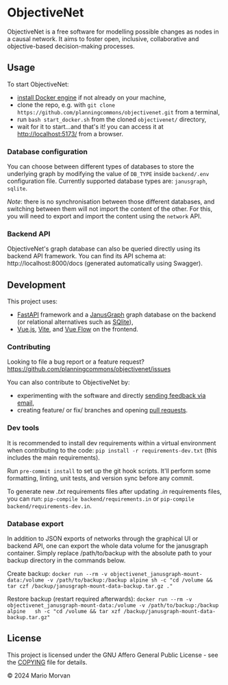 # ObjectiveNet

ObjectiveNet is a free software for modelling possible changes as nodes in a causal network. It aims to foster open, inclusive, collaborative and objective-based decision-making processes.

## Usage

To start ObjectiveNet:

- [install Docker engine](https://www.docker.com/get-started/) if not already on your machine,
- clone the repo, e.g. with ```git clone https://github.com/planningcommons/objectivenet.git``` from a terminal,
- run ```bash start_docker.sh``` from the cloned `objectivenet/` directory,
- wait for it to start...and that's it! you can access it at [http://localhost:5173/](http://localhost:5173/) from a browser.

### Database configuration

You can choose between different types of databases to store the underlying graph by modifying the value of `DB_TYPE` inside `backend/.env` configuration file.
Currently supported database types are: `janusgraph`, `sqlite`.

*Note*: there is no synchronisation between those different databases, and switching between them will not import the content of the other. For this, you will need to export and import the content using the `network` API.


### Backend API

ObjectiveNet's graph database can also be queried directly using its backend API framework.
You can find its API schema at: http://localhost:8000/docs (generated automatically using Swagger).


## Development

This project uses:
- [FastAPI](https://fastapi.tiangolo.com/) framework and a [JanusGraph](https://janusgraph.org/) graph database on the backend (or relational alternatives such as [SQlite](https://www.sqlite.org)),
- [Vue.js](https://vuejs.org/), [Vite](https://vite.dev/), and [Vue Flow](https://vueflow.dev/) on the frontend.


### Contributing

Looking to file a bug report or a feature request? https://github.com/planningcommons/objectivenet/issues

You can also contribute to ObjectiveNet by:
- experimenting with the software and directly [sending feedback via email](mario.morvan@ucl.ac.uk),
- creating feature/ or fix/ branches and opening [pull requests](https://github.com/planningcommons/objectivenet/pulls).


### Dev tools

It is recommended to install dev requirements within a virtual environment when contributing to the code: `pip install -r requirements-dev.txt` (this includes the main requirements).

Run `pre-commit install` to set up the git hook scripts. It'll perform some formatting, linting, unit tests, and version sync before any commit.

To generate new *.txt* requirements files after updating *.in* requirements files, you can run: ```pip-compile backend/requirements.in``` or ```pip-compile backend/requirements-dev.in```.


### Database export

In addition to JSON exports of networks through the graphical UI or backend API, one can export the whole data volume for the janusgraph container.
Simply replace /path/to/backup with the absolute path to your backup directory in the commands below.

Create backup:
```docker run --rm -v objectivenet_janusgraph-mount-data:/volume -v /path/to/backup:/backup alpine sh -c "cd /volume && tar czf /backup/janusgraph-mount-data-backup.tar.gz ."```

Restore backup (restart required afterwards):
```docker run --rm -v objectivenet_janusgraph-mount-data:/volume -v /path/to/backup:/backup alpine   sh -c "cd /volume && tar xzf /backup/janusgraph-mount-data-backup.tar.gz"```


## License

This project is licensed under the GNU Affero General Public License - see the [COPYING](COPYING) file for details.

© 2024 Mario Morvan

